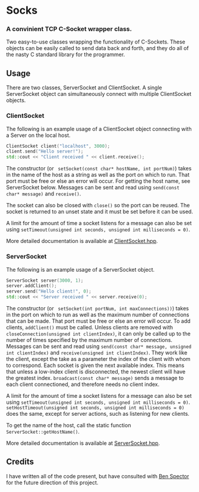 # Socks
### A convinient TCP C-Socket wrapper class.

Two easy-to-use classes wrapping the functionality of C-Sockets. These objects can be easily called to send data back and forth, and they do all of the nasty C standard library for the programmer.

## Usage

There are two classes, ServerSocket and ClientSocket. A single ServerSocket object can simultaneously connect with multiple ClientSocket objects.

### ClientSocket

The following is an example usage of a ClientSocket object connecting with a Server on the local host.
```C++
ClientSocket client("localhost", 3000);
client.send("Hello server!");
std::cout << "Client received " << client.receive();
```

The constructor (or ``` setSocket(const char* hostName, int portNum)```) takes in the name of the host as a string as well as the port on which to run. That port must be free or else an error will occur. For getting the host name, see ServerSocket below. Messages can be sent and read using ```send(const char* message)``` and ```receive()```.

The socket can also be closed with ```close()``` so the port can be reused. The socket is returned to an unset state and it must be set before it can be used.

A limit for the amount of time a socket listens for a message can also be set using ```setTimeout(unsigned int seconds, unsigned int milliseconds = 0)```.

More detailed documentation is available at [ClientSocket.hpp](https://github.com/ja-San/Socks/blob/master/C-Sockets/ClientSocket.hpp).

### ServerSocket
The following is an example usage of a ServerSocket object.
```C++
ServerSocket server(3000, 1);
server.addClient();
server.send("Hello client!", 0);
std::cout << "Server received " << server.receive(0);
```

The constructor (or ``` setSocket(int portNum, int maxConnections))```) takes in the port on which to run as well as the maximum number of connections that can be made. That port must be free or else an error will occur. To add clients, ```addClient()``` must be called. Unless clients are removed with ```closeConnection(unsigned int clientIndex)```, it can only be called up to the number of times specified by the maximum number of connections. Messages can be sent and read using ```send(const char* message, unsigned int clientIndex)``` and ```receive(unsigned int clientIndex)```. They work like the client, except the take as a parameter the index of the client with whom to correspond. Each socket is given the next available index. This means that unless a low-index client is disconnected, the newest client will have the greatest index. ```broadcast(const char* message)``` sends a message to each client connectioned, and therefore needs no client index. 

A limit for the amount of time a socket listens for a message can also be set using ```setTimeout(unsigned int seconds, unsigned int milliseconds = 0)```.  ```setHostTimeout(unsigned int seconds, unsigned int milliseconds = 0)``` does the same, except for server actions, such as listening for new clients.

To get the name of the host, call the static function ```ServerSocket::getHostName()```.

More detailed documentation is available at [ServerSocket.hpp](https://github.com/ja-San/Socks/blob/master/C-Sockets/ServerSocket.hpp).

## Credits
I have written all of the code present, but have consulted with [Ben Spector](https://github.com/sydriax) for the future  direction of this project.
